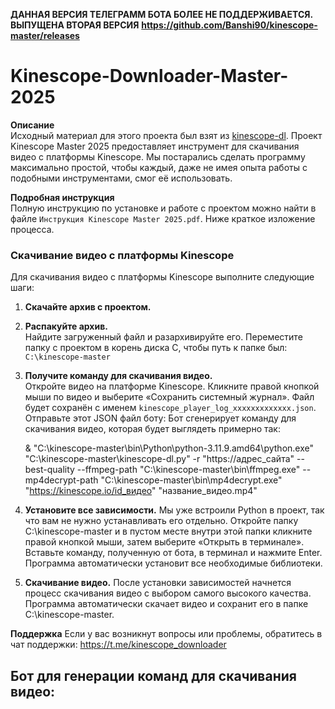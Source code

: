 **ДАННАЯ ВЕРСИЯ ТЕЛЕГРАММ БОТА БОЛЕЕ НЕ ПОДДЕРЖИВАЕТСЯ. ВЫПУЩЕНА ВТОРАЯ ВЕРСИЯ** 
**https://github.com/Banshi90/kinescope-master/releases**




# Kinescope-Downloader-Master-2025

**Описание**  
Исходный материал для этого проекта был взят из [kinescope-dl](https://github.com/anijackich/kinescope-dl). 
Проект Kinescope Master 2025 предоставляет инструмент для скачивания видео с платформы Kinescope. 
Мы постарались сделать программу максимально простой, чтобы каждый, даже не имея опыта работы с подобными инструментами, смог её использовать.

**Подробная инструкция**  
Полную инструкцию по установке и работе с проектом можно найти в файле `Инструкция Kinescope Master 2025.pdf`. Ниже краткое изложение процесса.

### Скачивание видео с платформы Kinescope

Для скачивания видео с платформы Kinescope выполните следующие шаги:

1. **Скачайте архив с проектом.**  

2. **Распакуйте архив.**  
   Найдите загруженный файл и разархивируйте его. Переместите папку с проектом в корень диска C, чтобы путь к папке был:  
   `C:\kinescope-master`

3. **Получите команду для скачивания видео.**  
   Откройте видео на платформе Kinescope. Кликните правой кнопкой мыши по видео и выберите «Сохранить системный журнал».
   Файл будет сохранён с именем `kinescope_player_log_xxxxxxxxxxxxx.json`.  
   Отправьте этот JSON файл боту: 
   Бот сгенерирует команду для скачивания видео, которая будет выглядеть примерно так:  
   
   & "C:\kinescope-master\bin\Python\python-3.11.9.amd64\python.exe" "C:\kinescope-master\kinescope-dl.py" -r "https://адрес_сайта" --best-quality --ffmpeg-path "C:\\kinescope-master\\bin\\ffmpeg.exe" --mp4decrypt-path "C:\\kinescope-master\\bin\\mp4decrypt.exe" "https://kinescope.io/id_видео" "название_видео.mp4"

4. **Установите все зависимости.**
Мы уже встроили Python в проект, так что вам не нужно устанавливать его отдельно.
Откройте папку C:\kinescope-master и в пустом месте внутри этой папки кликните правой кнопкой мыши, затем выберите «Открыть в терминале». Вставьте команду, полученную от бота, в терминал и нажмите Enter. Программа автоматически установит все необходимые библиотеки.

5. **Скачивание видео.**
После установки зависимостей начнется процесс скачивания видео с выбором самого высокого качества. Программа автоматически скачает видео и сохранит его в папке C:\kinescope-master.

**Поддержка**
Если у вас возникнут вопросы или проблемы, обратитесь в чат поддержки:
https://t.me/kinescope_downloader

**Бот для генерации команд для скачивания видео:**
------------------------------------------------
